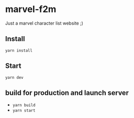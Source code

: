 # marvel-f2m

Just a marvel character list website ;) 
## Install

`yarn install`

## Start
`yarn dev`

## build for production and launch server
- `yarn build`
- `yarn start`

